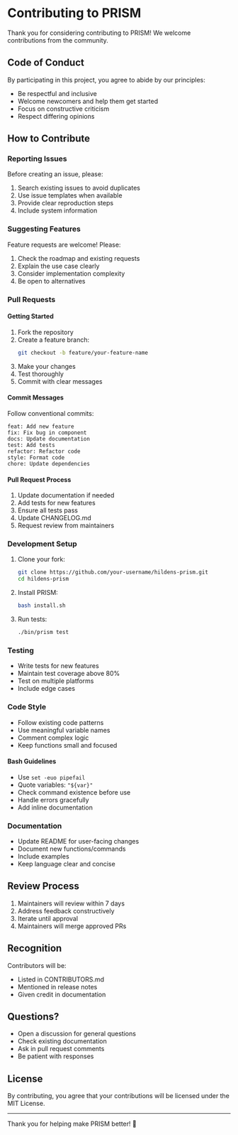 # Contributing to PRISM

Thank you for considering contributing to PRISM! We welcome contributions from the community.

## Code of Conduct

By participating in this project, you agree to abide by our principles:
- Be respectful and inclusive
- Welcome newcomers and help them get started
- Focus on constructive criticism
- Respect differing opinions

## How to Contribute

### Reporting Issues

Before creating an issue, please:
1. Search existing issues to avoid duplicates
2. Use issue templates when available
3. Provide clear reproduction steps
4. Include system information

### Suggesting Features

Feature requests are welcome! Please:
1. Check the roadmap and existing requests
2. Explain the use case clearly
3. Consider implementation complexity
4. Be open to alternatives

### Pull Requests

#### Getting Started

1. Fork the repository
2. Create a feature branch:
   ```bash
   git checkout -b feature/your-feature-name
   ```
3. Make your changes
4. Test thoroughly
5. Commit with clear messages

#### Commit Messages

Follow conventional commits:
```
feat: Add new feature
fix: Fix bug in component
docs: Update documentation
test: Add tests
refactor: Refactor code
style: Format code
chore: Update dependencies
```

#### Pull Request Process

1. Update documentation if needed
2. Add tests for new features
3. Ensure all tests pass
4. Update CHANGELOG.md
5. Request review from maintainers

### Development Setup

1. Clone your fork:
   ```bash
   git clone https://github.com/your-username/hildens-prism.git
   cd hildens-prism
   ```

2. Install PRISM:
   ```bash
   bash install.sh
   ```

3. Run tests:
   ```bash
   ./bin/prism test
   ```

### Testing

- Write tests for new features
- Maintain test coverage above 80%
- Test on multiple platforms
- Include edge cases

### Code Style

- Follow existing code patterns
- Use meaningful variable names
- Comment complex logic
- Keep functions small and focused

#### Bash Guidelines

- Use `set -euo pipefail`
- Quote variables: `"${var}"`
- Check command existence before use
- Handle errors gracefully
- Add inline documentation

### Documentation

- Update README for user-facing changes
- Document new functions/commands
- Include examples
- Keep language clear and concise

## Review Process

1. Maintainers will review within 7 days
2. Address feedback constructively
3. Iterate until approval
4. Maintainers will merge approved PRs

## Recognition

Contributors will be:
- Listed in CONTRIBUTORS.md
- Mentioned in release notes
- Given credit in documentation

## Questions?

- Open a discussion for general questions
- Check existing documentation
- Ask in pull request comments
- Be patient with responses

## License

By contributing, you agree that your contributions will be licensed under the MIT License.

---

Thank you for helping make PRISM better! 🎉